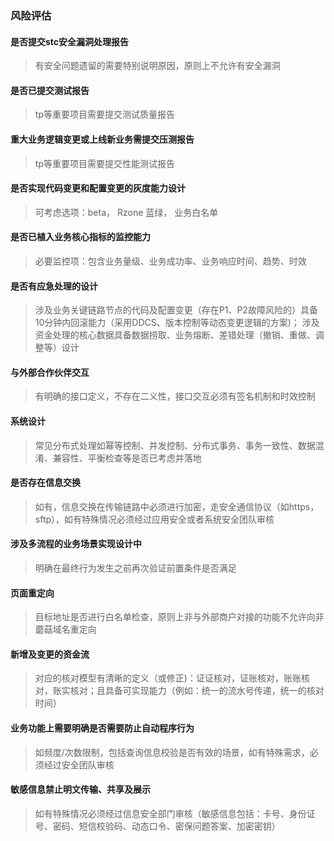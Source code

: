### 风险评估

#### 是否提交stc安全漏洞处理报告
> 有安全问题遗留的需要特别说明原因，原则上不允许有安全漏洞

#### 是否已提交测试报告
> tp等重要项目需要提交测试质量报告

#### 重大业务逻辑变更或上线新业务需提交压测报告
> tp等重要项目需要提交性能测试报告

####	是否实现代码变更和配置变更的灰度能力设计
> 可考虑选项：beta， Rzone 蓝绿， 业务白名单
		
#### 是否已植入业务核心指标的监控能力
> 必要监控项：包含业务量级、业务成功率、业务响应时间、趋势、时效

#### 是否有应急处理的设计
> 涉及业务关键链路节点的代码及配置变更（存在P1、P2故障风险的）具备10分钟内回滚能力（采用DDCS、版本控制等动态变更逻辑的方案)；
> 涉及资金处理的核心数据具备数据捞取、业务熔断、差错处理（撤销、重做、调整等）设计

#### 与外部合作伙伴交互
> 有明确的接口定义，不存在二义性，接口交互必须有签名机制和时效控制
	
#### 系统设计
> 常见分布式处理如幂等控制、并发控制、分布式事务、事务一致性、数据混淆、兼容性、平衡检查等是否已考虑并落地		

#### 是否存在信息交换
> 如有，信息交换在传输链路中必须进行加密，走安全通信协议（如https，sftp），如有特殊情况必须经过应用安全或者系统安全团队审核

#### 涉及多流程的业务场景实现设计中
> 明确在最终行为发生之前再次验证前置条件是否满足

#### 页面重定向
> 目标地址是否进行白名单检查，原则上非与外部商户对接的功能不允许向非蘑菇域名重定向

#### 新增及变更的资金流
> 对应的核对模型有清晰的定义（或修正)：证证核对，证账核对，账账核对，账实核对；且具备可实现能力（例如：统一的流水号传递，统一的核对时间）
	
#### 业务功能上需要明确是否需要防止自动程序行为
> 如频度/次数限制，包括查询信息校验是否有效的场景，如有特殊需求，必须经过安全团队审核
	
#### 敏感信息禁止明文传输、共享及展示
> 如有特殊情况必须经过信息安全部门审核（敏感信息包括：卡号、身份证号、密码、短信校验码、动态口令、密保问题答案、加密密钥）

